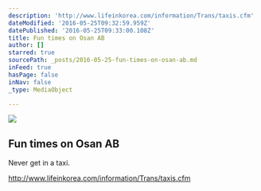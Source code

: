 ```yaml
---
description: 'http://www.lifeinkorea.com/information/Trans/taxis.cfm'
dateModified: '2016-05-25T09:32:59.959Z'
datePublished: '2016-05-25T09:33:00.108Z'
title: Fun times on Osan AB
author: []
starred: true
sourcePath: _posts/2016-05-25-fun-times-on-osan-ab.md
inFeed: true
hasPage: false
inNav: false
_type: MediaObject

---
```

<article style=""><img src="https://the-grid-user-content.s3-us-west-2.amazonaws.com/24164a86-9d97-4492-9fa6-dba394916296.jpg" /><h1>Fun times on Osan AB</h1><p>Never get in a taxi.</p></article>

http://www.lifeinkorea.com/information/Trans/taxis.cfm